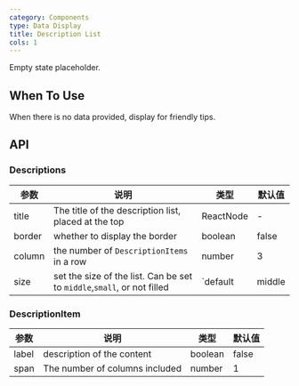 ```yaml
---
category: Components
type: Data Display
title: Description List
cols: 1
---
```


Empty state placeholder.

## When To Use

When there is no data provided, display for friendly tips.

## API

### Descriptions

| 参数 | 说明 | 类型 | 默认值 |
| --- | --- | --- | --- |
| title | The title of the description list, placed at the top | ReactNode | - |
| border | whether to display the border | boolean  | false |
| column | the number of `DescriptionItems` in a row | number  | 3 |
| size | set the size of the list. Can be set to `middle`,`small`, or not filled | `default | middle | small` | false |

### DescriptionItem

| 参数 | 说明 | 类型 | 默认值 |
| --- | --- | --- | --- |
| label | description of the content | boolean  | false |
| span  | The number of columns included | number  | 1 |